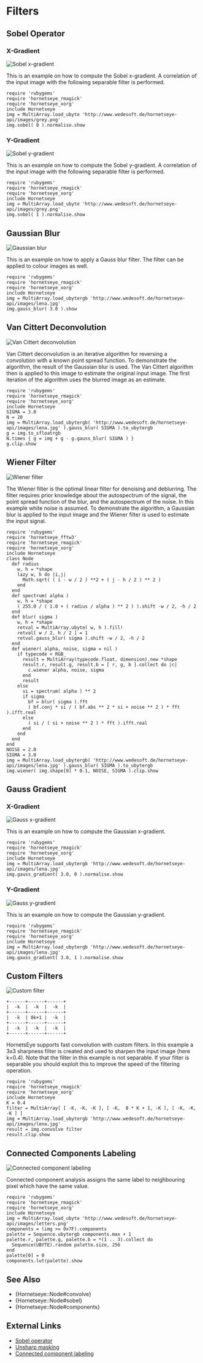Filters
=======

Sobel Operator
--------------

### X-Gradient

![Sobel x-gradient](images/sobelx.png)

This is an example on how to compute the Sobel x-gradient. A correlation of the input image with the following separable filter is performed.

    require 'rubygems'
    require 'hornetseye_rmagick'
    require 'hornetseye_xorg'
    include Hornetseye
    img = MultiArray.load_ubyte 'http://www.wedesoft.de/hornetseye-api/images/grey.png'
    img.sobel( 0 ).normalise.show

### Y-Gradient

![Sobel y-gradient](images/sobely.png)

This is an example on how to compute the Sobel y-gradient. A correlation of the input image with the following separable filter is performed.

    require 'rubygems'
    require 'hornetseye_rmagick'
    require 'hornetseye_xorg'
    include Hornetseye
    img = MultiArray.load_ubyte 'http://www.wedesoft.de/hornetseye-api/images/grey.png'
    img.sobel( 1 ).normalise.show

Gaussian Blur
-------------

![Gaussian blur](images/gaussblur.jpg)

This is an example on how to apply a Gauss blur filter. The filter can be applied to colour images as well.

    require 'rubygems'
    require 'hornetseye_rmagick'
    require 'hornetseye_xorg'
    include Hornetseye
    img = MultiArray.load_ubytergb 'http://www.wedesoft.de/hornetseye-api/images/lena.jpg'
    img.gauss_blur( 3.0 ).show

Van Cittert Deconvolution
-------------------------

![Van Cittert deconvolution](images/vancittert.jpg)

Van Cittert deconvolution is an iterative algorithm for reversing a convolution with a known point spread function. To demonstrate the algorithm, the result of the Gaussian blur is used. The Van Cittert algorithm then is applied to this image to estimate the original input image. The first iteration of the algorithm uses the blurred image as an estimate.

    require 'rubygems'
    require 'hornetseye_rmagick'
    require 'hornetseye_xorg'
    include Hornetseye
    SIGMA = 3.0
    N = 20
    img = MultiArray.load_ubytergb( 'http://www.wedesoft.de/hornetseye-api/images/lena.jpg' ).gauss_blur( SIGMA ).to_ubytergb
    g = img.to_sfloatrgb
    N.times { g = img + g - g.gauss_blur( SIGMA ) }
    g.clip.show

Wiener Filter
-------------

![Wiener filter](images/wiener.jpg)

The Wiener filter is the optimal linear filter for denoising and deblurring. The filter requires prior knowledge about the autospectrum of the signal, the point spread function of the blur, and the autospectrum of the noise. In this example white noise is assumed. To demonstrate the algorithm, a Gaussian blur is applied to the input image and the Wiener filter is used to estimate the input signal.

    require 'rubygems'
    require 'hornetseye_fftw3'
    require 'hornetseye_rmagick'
    require 'hornetseye_xorg'
    include Hornetseye
    class Node
      def radius
        w, h = *shape
        lazy w, h do |i,j|
          Math.sqrt( ( i - w / 2 ) **2 + ( j - h / 2 ) ** 2 )
        end
      end
      def spectrum( alpha )
        w, h = *shape
        ( 255.0 / ( 1.0 + ( radius / alpha ) ** 2 ) ).shift -w / 2, -h / 2
      end
      def blur( sigma )
        w, h = *shape
        retval = MultiArray.ubyte( w, h ).fill!
        retval[ w / 2, h / 2 ] = 1
        retval.gauss_blur( sigma ).shift -w / 2, -h / 2
      end
      def wiener( alpha, noise, sigma = nil )
        if typecode < RGB_
          result = MultiArray(typecode.float, dimension).new *shape
          result.r, result.g, result.b = [ r, g, b ].collect do |c|
            c.wiener alpha, noise, sigma
          end
          result
        else
          si = spectrum( alpha ) ** 2
          if sigma
            bf = blur( sigma ).fft
            ( bf.conj * si / ( bf.abs ** 2 * si + noise ** 2 ) * fft ).ifft.real
          else
            ( si / ( si + noise ** 2 ) * fft ).ifft.real
          end
        end
      end
    end
    NOISE = 2.0
    SIGMA = 3.0
    img = MultiArray.load_ubytergb( 'http://www.wedesoft.de/hornetseye-api/images/lena.jpg' ).gauss_blur( SIGMA ).to_ubytergb
    img.wiener( img.shape[0] * 0.1, NOISE, SIGMA ).clip.show

Gauss Gradient
--------------

### X-Gradient

![Gauss x-gradient](images/gaussgradx.jpg)

This is an example on how to compute the Gaussian x-gradient.

    require 'rubygems'
    require 'hornetseye_rmagick'
    require 'hornetseye_xorg'
    include Hornetseye
    img = MultiArray.load_ubytergb 'http://www.wedesoft.de/hornetseye-api/images/lena.jpg'
    img.gauss_gradient( 3.0, 0 ).normalise.show

### Y-Gradient

![Gauss y-gradient](images/gaussgrady.jpg)

This is an example on how to compute the Gaussian y-gradient.

    require 'rubygems'
    require 'hornetseye_rmagick'
    require 'hornetseye_xorg'
    include Hornetseye
    img = MultiArray.load_ubytergb 'http://www.wedesoft.de/hornetseye-api/images/lena.jpg'
    img.gauss_gradient( 3.0, 1 ).normalise.show

Custom Filters
--------------

![Custom filter](images/sharpen.jpg)

    +------+------+------+
    |  -k  |  -k  |  -k  |
    +------+------+------+
    |  -k  | 8k+1 |  -k  |
    +------+------+------+
    |  -k  |  -k  |  -k  |
    +------+------+------+

HornetsEye supports fast convolution with custom filters. In this example a 3x3 sharpness filter is created and used to sharpen the input image (here k=0.4). Note that the filter in this example is not separable. If your filter is separable you should exploit this to improve the speed of the filtering operation.

    require 'rubygems'
    require 'hornetseye_rmagick'
    require 'hornetseye_xorg'
    include Hornetseye
    K = 0.4
    filter = MultiArray[ [ -K, -K, -K ], [ -K,  8 * K + 1, -K ], [ -K, -K, -K ] ]
    img = MultiArray.load_ubytergb 'http://www.wedesoft.de/hornetseye-api/images/lena.jpg'
    result = img.convolve filter
    result.clip.show

Connected Components Labeling
-----------------------------

![Connected component labeling](images/components.png)

Connected component analysis assigns the same label to neighbouring pixel which have the same value.

    require 'rubygems'
    require 'hornetseye_rmagick'
    require 'hornetseye_xorg'
    include Hornetseye
    img = MultiArray.load_ubyte 'http://www.wedesoft.de/hornetseye-api/images/letters.png'
    components = (img >= 0x7F).components
    palette = Sequence.ubytergb components.max + 1
    palette.r, palette.g, palette.b = *(1 .. 3).collect do
      Sequence(UBYTE).random palette.size, 256
    end
    palette[0] = 0
    components.lut(palette).show

See Also
--------

* {Hornetseye::Node#convolve}
* {Hornetseye::Node#sobel}
* {Hornetseye::Node#components}

External Links
--------------

* [Sobel operator](http://en.wikipedia.org/wiki/Sobel_operator)
* [Unsharp masking](http://en.wikipedia.org/wiki/Unsharp_masking)
* [Connected component labeling](http://en.wikipedia.org/wiki/Connected_Component_Labeling)

